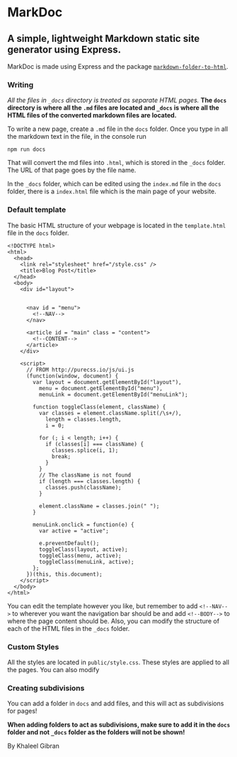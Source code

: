 # MarkDoc 

## A simple, lightweight Markdown static site generator using Express.

MarkDoc is made using Express and the package [`markdown-folder-to-html`](https://www.npmjs.com/package/markdown-folder-to-html). 

### Writing

*All the files in `_docs` directory is treated as separate HTML pages.*
**The `docs` directory is where all the `.md` files are located and `_docs` is where all the HTML files of the converted markdown files are located.**

To write a new page, create a `.md` file in the `docs` folder. Once you type in all the markdown text in the file, in the console run 
```
npm run docs
```

That will convert the md files into `.html`, which is stored in the `_docs` folder. The URL of that page goes by the file name. 

In the `_docs` folder, which can be edited using the `index.md` file in the `docs` folder, there is a `index.html` file which is the main page of your website. 

### Default template

The basic HTML structure of your webpage is located in the `template.html` file in the `docs` folder. 
```
<!DOCTYPE html>
<html>
  <head>
    <link rel="stylesheet" href="/style.css" />
    <title>Blog Post</title>
  </head>
  <body>
    <div id="layout">
      
      
      <nav id = "menu">
        <!--NAV-->
      </nav>

      <article id = "main" class = "content">
        <!--CONTENT-->
      </article>
    </div>

    <script>
      // FROM http://purecss.io/js/ui.js
      (function(window, document) {
        var layout = document.getElementById("layout"),
          menu = document.getElementById("menu"),
          menuLink = document.getElementById("menuLink");

        function toggleClass(element, className) {
          var classes = element.className.split(/\s+/),
            length = classes.length,
            i = 0;

          for (; i < length; i++) {
            if (classes[i] === className) {
              classes.splice(i, 1);
              break;
            }
          }
          // The className is not found
          if (length === classes.length) {
            classes.push(className);
          }

          element.className = classes.join(" ");
        }

        menuLink.onclick = function(e) {
          var active = "active";

          e.preventDefault();
          toggleClass(layout, active);
          toggleClass(menu, active);
          toggleClass(menuLink, active);
        };
      })(this, this.document);
    </script>
  </body>
</html>

```

You can edit the template however you like, but remember to add `<!--NAV-->` to wherever you want the navigation bar should be and add `<!--BODY-->` to where the page content should be. Also, you can modify the structure of each of the HTML files in the `_docs` folder.

### Custom Styles

All the styles are located in `public/style.css`. These styles are applied to all the pages. You can also modify 

### Creating subdivisions

You can add a folder in `docs` and add files, and this will act as subdivisions for pages!

**When adding folders to act as subdivisions, make sure to add it in the `docs` folder and not `_docs` folder as the folders will not be shown!**

By Khaleel Gibran